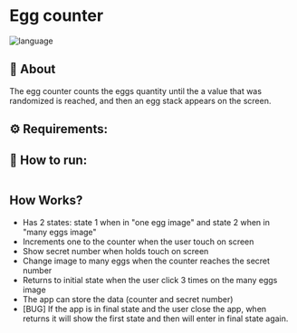 # Egg counter
<p>
<img alt="language" src="https://img.shields.io/badge/Language-Kotlin-blue"> 
</p>

## :egg: About
The egg counter counts the eggs quantity until the a value that was randomized is reached, and then an egg stack appears on the screen.

## ⚙️ Requirements:

## 🏁 How to run:
```bash
```

## How Works?
- Has 2 states: state 1 when in "one egg image" and state 2 when in "many eggs image"
- Increments one to the counter when the user touch on screen
- Show secret number when holds touch on screen
- Change image to many eggs when the counter reaches the secret number
- Returns to initial state when the user click 3 times on the many eggs image
- The app can store the data (counter and secret number)
- [BUG] If the app is in final state and the user close the app, when returns it will show the first state and then will enter in final state again.
